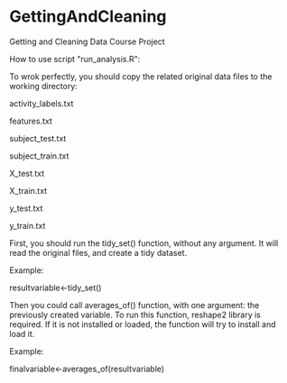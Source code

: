 GettingAndCleaning
==================

Getting and Cleaning Data Course Project

How to use script "run_analysis.R":

To wrok perfectly, you should copy the related original data files to the working directory:

activity_labels.txt

features.txt

subject_test.txt

subject_train.txt

X_test.txt

X_train.txt

y_test.txt

y_train.txt

First, you should run the tidy_set() function, without any argument. It will read the original files, and create a tidy dataset.

Example:

resultvariable<-tidy_set()

Then you could call averages_of() function, with one argument: the previously created variable. To run this function, reshape2 library is required. If it is not installed or loaded, the function will try to install and load it.

Example:

finalvariable<-averages_of(resultvariable)
